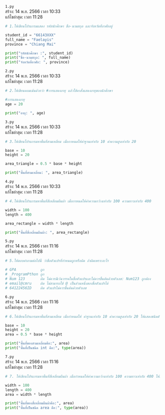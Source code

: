 `1.py`<br>
สร้าง: 14 พ.ย. 2566 เวลา 10:33<br>
แก้ไขล่าสุด: เวลา 11:28<br>

```py
# 1.ให้เขียนโปรแกรมแสดง รหัสนักศึกษา ชื่อ-นามสกุล และจังหวัดที่อาศัยอยู่

student_id = "66143XXX"
full_name = "Faelayis"
province = "Chiang Mai"

print("รหัสนักศึกษา :", student_id)
print("ชื่อ-นามสกุล: ", full_name)
print("จังหวัดที่อาศัย: ", province)

```
`2.py`<br>
สร้าง: 14 พ.ย. 2566 เวลา 10:33<br>
แก้ไขล่าสุด: เวลา 11:28<br>

```py
# 2.ให้เขียนคอมเม้นด้วยว่า #การแสดงอายุ แล้วใช้คาสั่งแสดงอายุของนักศึกษา

#การแสดงอายุ
age = 20

print("อายุ: ", age)

```
`3.py`<br>
สร้าง: 14 พ.ย. 2566 เวลา 10:33<br>
แก้ไขล่าสุด: เวลา 11:28<br>

```py
# 3.ให้เขียนโปรแกรมหาพื้นที่สามเหลี่ยม เมื่อกาหนดให้ค่าฐานเท่ากับ 10 ค่าความสูงเท่ากับ 20

base = 10
height = 20

area_triangle = 0.5 * base * height

print("พื้นที่สามเหลี่ยม: ", area_triangle)

```
`4.py`<br>
สร้าง: 14 พ.ย. 2566 เวลา 10:33<br>
แก้ไขล่าสุด: เวลา 11:28<br>

```py
# 4.ให้เขียนโปรแกรมหาพื้นที่สี่เหลี่ยมผืนผ้า เมื่อกาหนดให้ค่าความกว้างเท่ากับ 100 ความยาวเท่ากับ 400

width = 100
length = 400

area_rectangle = width * length

print("พื้นที่สี่เหลี่ยมผืนผ้า: ", area_rectangle)

```
`5.py`<br>
สร้าง: 14 พ.ย. 2566 เวลา 11:16<br>
แก้ไขล่าสุด: เวลา 11:28<br>

```py
# 5.ให้ตอบคำถามต่อไปนี้ ว่าชื่อตัวแปรที่กำหนดถูกหรือผิด ถ้าผิดเพราะอะไร

# GPA           ถูก
# _ProgramPthon ถูก
# Num 123       ผิด ไม่ควรมีเว้นวรรคในชื่อตัวแปรและไม่ควรขึ้นต้นด้วยตัวเลข: Num123 ถูกต้อง
# email@cmru    ผิด ไม่สามารถใช้ @ เป็นส่วนหนึ่งของชื่อตัวแปรได้
# 64122456ID    ผิด ตัวแปรไม่ควรขึ้นต้นด้วยตัวเลข

```
`6.py`<br>
สร้าง: 14 พ.ย. 2566 เวลา 11:16<br>
แก้ไขล่าสุด: เวลา 11:28<br>

```py
# 6.ให้เขียนโปรแกรมหาพื้นที่สามเหลี่ยม เมื่อกำหนดให้ ค่าฐานเท่ากับ 10 ค่าความสูงเท่ากับ 20 ให้แสดงชนิดตัวแปรผลลัพธ์พื้นที่ แล้วเปลี่ยนผลลัพธ์พื้นที่เป็นชนิด int

base = 10
height = 20
area = 0.5 * base * height

print("พื้นที่ของสามเหลี่ยมคือ:", area)
print("พื้นที่เป็นชนิด int คือ:", type(area))

```
`7.py`<br>
สร้าง: 14 พ.ย. 2566 เวลา 11:16<br>
แก้ไขล่าสุด: เวลา 11:28<br>

```py
# 7. ให้เขียนโปรแกรมหาพื้นที่สี่เหลี่ยมผืนผ้า เมื่อกำหนดให้ค่าความกว้างเท่ากับ 100 ความยาวเท่ากับ 400 ให้แสดงชนิดตัวแปรผลลัพธ์พื้นที่ เปลี่ยนผลลัพธ์พื้นที่เป็น str

width = 100
length = 400
area = width * length

print("พื้นที่ของสี่เหลี่ยมผืนผ้าคือ:", area)
print("พื้นที่เป็นชนิด area คือ:", type(area))

```
